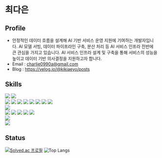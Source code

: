 # 최다은

## Profile
- 안정적인 데이터 흐름을 설계해 AI 기반 서비스 운영 지원에 기여하는 개발자입니다. AI 모델 서빙, 데이터 파이프라인 구축, 분산 처리 등 AI 서비스 인프라 전반에 큰 관심을 가지고 있습니다. AI 서비스 인프라 설계 및 구축을 통해 서비스의 성능을 높이고 데이터 기반 의사결정을 지원하고자 합니다.
- Email : charlie0990a@gmail.com
- Blog : https://velog.io/@kikiaeyo/posts


## Skills

<div align="left">
 
<img src="https://img.shields.io/badge/Python-3776AB?style=for-the-badge&logo=Python&logoColor=white">
<img src="https://img.shields.io/badge/Java-007396?style=for-the-badge&logo=Java&logoColor=white">



</div>

<div align="left">
 
<img src ="https://img.shields.io/badge/FastAPI-009688?style=for-the-badge&logo=fastapi&logoColor=white">
<img src="https://img.shields.io/badge/Flask-000000?style=for-the-badge&logo=Flask&logoColor=white">
<img src="https://img.shields.io/badge/Django-092E20?style=for-the-badge&logo=Django&logoColor=white">
<img src="https://img.shields.io/badge/Streamlit-FF4B4B?style=for-the-badge&logo=Streamlit&logoColor=white">
<img src="https://img.shields.io/badge/PyTorch-EE4C2C?style=for-the-badge&logo=PyTorch&logoColor=white">
<img src="https://img.shields.io/badge/TensorFlow-FF6F00?style=for-the-badge&logo=TensorFlow&logoColor=white">
<img src="https://img.shields.io/badge/scikit--learn-F7931E?style=for-the-badge&logo=scikit-learn&logoColor=white">
<img src="https://img.shields.io/badge/Pandas-150458?style=for-the-badge&logo=pandas&logoColor=white">

</div>

<div align="left">

<img src="https://img.shields.io/badge/MySQL-4479A1?style=for-the-badge&logo=MySQL&logoColor=white">

</div>

<div align="left">

<img src="https://img.shields.io/badge/Git-F05032?style=for-the-badge&logo=Git&logoColor=white">
<img src="https://img.shields.io/badge/GitHub-181717?style=for-the-badge&logo=GitHub&logoColor=white">
<img src="https://img.shields.io/badge/Jupyter-F37626?style=for-the-badge&logo=Jupyter&logoColor=white">
<img src="https://img.shields.io/badge/Docker-2496ED?style=for-the-badge&logo=Docker&logoColor=white">
<img src="https://img.shields.io/badge/Airflow-017CEE?style=for-the-badge&logo=Apache-Airflow&logoColor=white">

</div>

<div align="left">

<img src="https://img.shields.io/badge/AWS-232F3E?style=for-the-badge&logo=Amazon-AWS&logoColor=white">

</div>

<div align="left">

<img src="https://img.shields.io/badge/Linux-FCC624?style=for-the-badge&logo=Linux&logoColor=black">

</div>



## Status
[![Solved.ac 프로필](http://mazassumnida.wtf/api/v2/generate_badge?boj=citcat)](https://solved.ac/citcat)
![Top Langs](https://github-readme-stats.vercel.app/api/top-langs/?username=thisischeese&layout=compact&theme=tokyonight)
<!--
![thisischeese's github stats](https://github-readme-stats.vercel.app/api?username=thisischeese&show_icons=true&theme=tokyonight)

-->



<!--
**thisischeese/thisischeese** is a ✨ _special_ ✨ repository because its `README.md` (this file) appears on your GitHub profile.

Here are some ideas to get you started:
- 👯 I’m looking to collaborate on Data Engineering project
- 🌱 I’m currently learning Django and AWS
- 📫 How to reach me: charlie0990a@gmail.com
- 🔭 I’m currently working on ...

- 🤔 I’m looking for help with ...
- 💬 Ask me about ...
- 😄 Pronouns: ...
- ⚡ Fun fact: ...
-->
